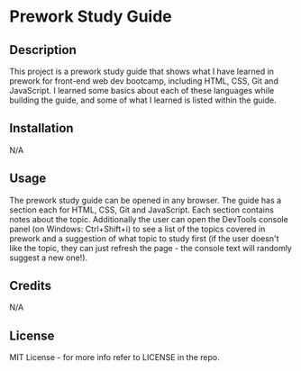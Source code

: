 # Prework Study Guide

## Description

This project is a prework study guide that shows what I have learned in prework for front-end web dev bootcamp, including HTML, CSS, Git and JavaScript. 
I learned some basics about each of these languages while building the guide, and some of what I learned is listed within the guide.

## Installation

N/A

## Usage

The prework study guide can be opened in any browser. The guide has a section each for HTML, CSS, Git and JavaScript. Each section contains notes about the topic. 
Additionally the user can open the DevTools console panel (on Windows: Ctrl+Shift+i) to see a list of the topics covered in prework and a suggestion of what topic to study first (if the user doesn't like the topic, they can just refresh the page - the console text will randomly suggest a new one!).

## Credits

N/A

## License

MIT License - for more info refer to LICENSE in the repo.
